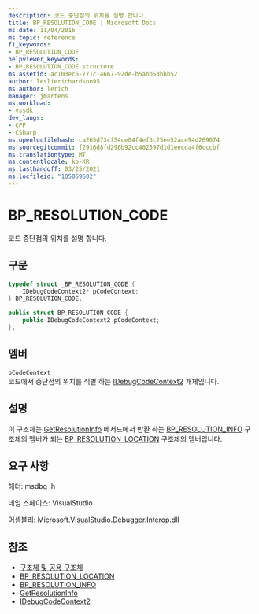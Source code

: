 ```yaml
---
description: 코드 중단점의 위치를 설명 합니다.
title: BP_RESOLUTION_CODE | Microsoft Docs
ms.date: 11/04/2016
ms.topic: reference
f1_keywords:
- BP_RESOLUTION_CODE
helpviewer_keywords:
- BP_RESOLUTION_CODE structure
ms.assetid: ac103ec5-771c-4667-92de-b5abb53bbb52
author: leslierichardson95
ms.author: lerich
manager: jmartens
ms.workload:
- vssdk
dev_langs:
- CPP
- CSharp
ms.openlocfilehash: ca265d73cf54ce04f4ef3c25ee52ace94d269074
ms.sourcegitcommit: f2916d8fd296b92cc402597d1d1eecda4f6cccbf
ms.translationtype: MT
ms.contentlocale: ko-KR
ms.lasthandoff: 03/25/2021
ms.locfileid: "105059602"
---
```

# <a name="bp_resolution_code"></a>BP_RESOLUTION_CODE
코드 중단점의 위치를 설명 합니다.

## <a name="syntax"></a>구문

```cpp
typedef struct _BP_RESOLUTION_CODE {
    IDebugCodeContext2* pCodeContext;
} BP_RESOLUTION_CODE;
```

```csharp
public struct BP_RESOLUTION_CODE {
    public IDebugCodeContext2 pCodeContext;
};
```

## <a name="members"></a>멤버
`pCodeContext`\
코드에서 중단점의 위치를 식별 하는 [IDebugCodeContext2](../../../extensibility/debugger/reference/idebugcodecontext2.md) 개체입니다.

## <a name="remarks"></a>설명
이 구조체는 [GetResolutionInfo](../../../extensibility/debugger/reference/idebugbreakpointresolution2-getresolutioninfo.md) 메서드에서 반환 하는 [BP_RESOLUTION_INFO](../../../extensibility/debugger/reference/bp-resolution-info.md) 구조체의 멤버가 되는 [BP_RESOLUTION_LOCATION](../../../extensibility/debugger/reference/bp-resolution-location.md) 구조체의 멤버입니다.

## <a name="requirements"></a>요구 사항
헤더: msdbg .h

네임 스페이스: VisualStudio

어셈블리: Microsoft.VisualStudio.Debugger.Interop.dll

## <a name="see-also"></a>참조
- [구조체 및 공용 구조체](../../../extensibility/debugger/reference/structures-and-unions.md)
- [BP_RESOLUTION_LOCATION](../../../extensibility/debugger/reference/bp-resolution-location.md)
- [BP_RESOLUTION_INFO](../../../extensibility/debugger/reference/bp-resolution-info.md)
- [GetResolutionInfo](../../../extensibility/debugger/reference/idebugbreakpointresolution2-getresolutioninfo.md)
- [IDebugCodeContext2](../../../extensibility/debugger/reference/idebugcodecontext2.md)
